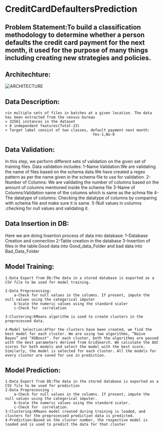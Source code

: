 # CreditCardDefaultersPrediction

## Problem Statement:To build a classification methodology to determine whether a person defaults the credit card payment for the next month, it used for the purpose of many things including creating new strategies and policies.

## Architechture:

![ARCHITECTURE](https://user-images.githubusercontent.com/61561337/111594880-9749db00-87f1-11eb-9a52-e989b73bbb2e.JPG)

## Data Description:

    >in multiple sets of files in batches at a given location. The data has been extracted from the census bureau
    > 32561 instances in the dataset
    > 8 independent features(Total-23)
    > Target label consist of two classes, default payment next month:
                                            Yes-1,No-0

## Data Validation:

In this step, we perform different sets of validation on the given set of training files.
Data validation includes:
1-Name Validation:We are validating the name of files based on the schema data.We have created a regex pattern as per the name given in the schema file to use for validation.
2-Number of Columns: We are validating the number of columns based on the amount of columns mentioned inside the schema file
3-Name of Columns:Validation name of the columns which is same as the schma file
4-The datatype of columns: Checking the datatype of columns by comparing with schema file and make sure it is same.
5-Null values in columns :checking for null values and validating it.

## Data Insertion in DB:

Here we are doing Insertion process of data into database:
1-Database Creation and connection
2-Table creation in the database
3-Insertion of files in the table:Good data into Good_data_Folder and bad data into Bad_Data_Folder

## Model Training:

    1-Data Export from Db:The data in a stored database is exported as a CSV file to be used for model training.

    2-Data Preprocessing:
        a-Check for null values in the columns. If present, impute the null values using the categorical imputer
        b-Scale the numeric values using the standard scaler
        c-Check for  correlation

    3-Clustering:KMeans algorithm is used to create clusters in the preprocessed data.

    4-Model Selection:After the clusters have been created, we find the best model for each cluster. We are using two algorithms, “Naïve Bayes” and "XGBoost". For each cluster, both the algorithms are passed with the best parameters derived from GridSearch. We calculate the AUC scores for both models and select the model with the best score. Similarly, the model is selected for each cluster. All the models for every cluster are saved for use in prediction.

## Model Prediction:

    1-Data Export from Db:The data in the stored database is exported as a CSV file to be used for prediction
    2-Data Preprocessing :
        a-Check for null values in the columns. If present, impute the null values using the categorical imputer.
        b-Scale the numeric values using the standard scaler.
        c-Check for  correlation.
    3-Clustering:KMeans model created during training is loaded, and clusters for the preprocessed prediction data is predicted.
    4-Prediction:Based on the cluster number, the respective model is loaded and is used to predict the data for that cluster
